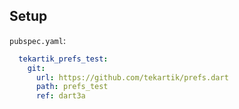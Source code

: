 ## Setup

`pubspec.yaml`:

```yaml
  tekartik_prefs_test:
    git:
      url: https://github.com/tekartik/prefs.dart
      path: prefs_test
      ref: dart3a
```

